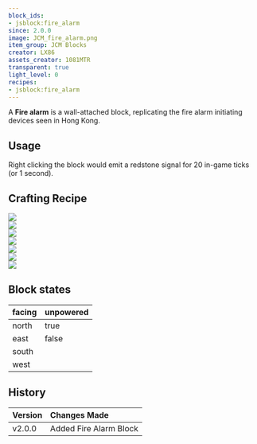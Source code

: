 ```yaml
---
block_ids:
- jsblock:fire_alarm
since: 2.0.0
image: JCM_fire_alarm.png
item_group: JCM Blocks
creator: LX86
assets_creator: 1081MTR
transparent: true
light_level: 0
recipes:
- jsblock:fire_alarm
---
```


A **Fire alarm** is a wall-attached block, replicating the fire alarm initiating devices seen in Hong Kong.

## Usage
Right clicking the block would emit a redstone signal for 20 in-game ticks (or 1 second).

## Crafting Recipe
<div class="crafting">
    <div class="crafting-table">
        <!-- row 1 -->
        <div><img src="../crafting/Minecraft_Iron_ingot.png"></div>
        <div><img src="../crafting/Minecraft_Redstone.png"></div>
        <div><img src="../crafting/Minecraft_Iron_ingot.png"></div>
        <!-- row 2 -->
        <div><img src="../crafting/Minecraft_Iron_ingot.png"></div>
        <div><img src="../crafting/Minecraft_Paper.png"></div>
        <div><img src="../crafting/Minecraft_Iron_ingot.png"></div>
        <!-- row 3 -->
        <div></div>
        <div></div>
        <div></div>
    </div>
    <div class="crafting-arrow"></div>
    <div class="crafting-result" data-count="2">
        <img src="../crafting/JCM_Item_Fire_alarm.png">
    </div>
</div>

## Block states
| facing | unpowered |
|:-------|:----------|
| north  | true      |
| east   | false     |
| south  |           |
| west   |           |

## History
| Version | Changes Made                                          |
|:--------|:------------------------------------------------------|
| v2.0.0  | Added Fire Alarm Block                                |
